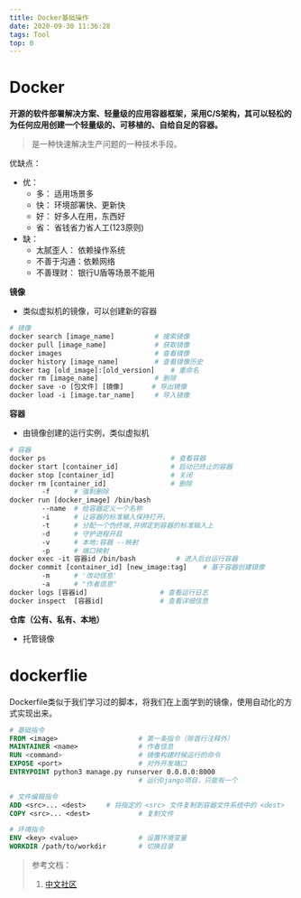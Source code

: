 ```yaml
---
title: Docker基础操作
date: 2020-09-30 11:36:28
tags: Tool
top: 0
---
```


# Docker

**开源的软件部署解决方案、轻量级的应用容器框架，采用C/S架构，其可以轻松的为任何应用创建一个轻量级的、可移植的、自给自足的容器。**

> 是一种快速解决生产问题的一种技术手段。

<!--more-->

优缺点：

- 优：
  - 多： 适用场景多
  - 快： 环境部署快、更新快
  - 好： 好多人在用，东西好
  - 省： 省钱省力省人工(123原则)
- 缺：
  - 太腻歪人： 依赖操作系统
  - 不善于沟通：依赖网络
  - 不善理财： 银行U盾等场景不能用

**镜像**

- 类似虚拟机的镜像，可以创建新的容器

```dockerfile
# 镜像
docker search [image_name]			# 搜索镜像
docker pull [image_name]			# 获取镜像
docker images						# 查看镜像
docker history [image_name]			# 查看镜像历史
docker tag [old_image]:[old_version]	# 重命名
docker rm [image_name]				# 删除
docker save -o [包文件] [镜像]		# 导出镜像
docker load -i [image.tar_name]		# 导入镜像
```

**容器**

- 由镜像创建的运行实例，类似虚拟机

```dockerfile
# 容器
docker ps								# 查看容器
docker start [container_id]				# 启动已终止的容器
docker stop [container_id]				# 关闭
docker rm [container_id]				# 删除
		-f		# 强制删除
docker run [docker_image] /bin/bash
		--name	# 给容器定义一个名称
		-i 		# 让容器的标准输入保持打开。
		-t		# 分配一个伪终端,并绑定到容器的标准输入上
		-d 		# 守护进程开启
		-v		# 本地:容器 --映射
		-p  	# 端口映射
docker exec -it 容器id /bin/bash			# 进入后台运行容器
docker commit [container_id] [new_image:tag]	# 基于容器创建镜像
		-m 		# '改动信息' 
		-a 		# "作者信息"
docker logs [容器id]					# 查看运行日志
docker inspect  [容器id]				# 查看详细信息
```

**仓库（公有、私有、本地）**

- 托管镜像

# dockerflie

 Dockerfile类似于我们学习过的脚本，将我们在上面学到的镜像，使用自动化的方式实现出来。

```dockerfile
# 基础指令
FROM <image>					# 第一条指令（除首行注释外）
MAINTAINER <name>				# 作者信息
RUN <command>					# 镜像构建时候运行的命令
EXPOSE <port>					# 对外开发端口
ENTRYPOINT python3 manage.py runserver 0.0.0.0:8000
								# 运行Django项目，只能有一个

# 文件编辑指令
ADD <src>... <dest>		# 将指定的 <src> 文件复制到容器文件系统中的 <dest>
COPY <src>... <dest>			# 复制文件

# 环境指令
ENV <key> <value>				# 设置环境变量
WORKDIR /path/to/workdir		# 切换目录
```

> 参考文档：
>
> 1.  [中文社区](http://www.docker.org.cn/index.html)